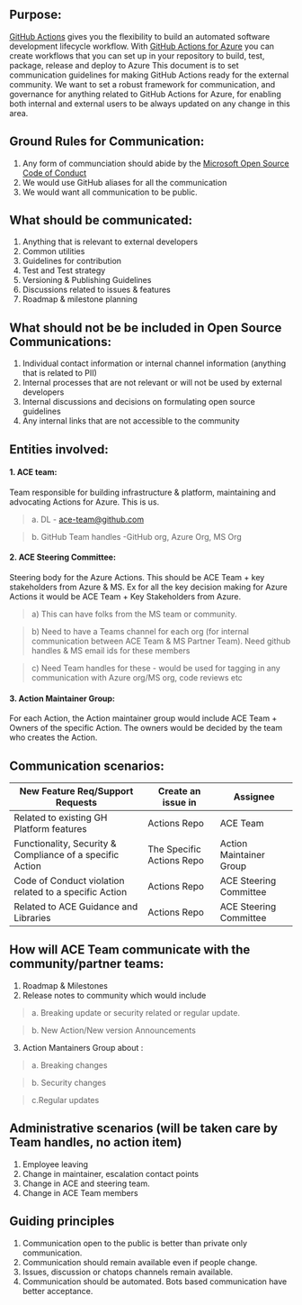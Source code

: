 ## Purpose:
[GitHub Actions](https://docs.github.com/en/actions/learn-github-actions) gives you the flexibility to build an automated software development lifecycle workflow. With [GitHub Actions for Azure](https://docs.microsoft.com/en-gb/azure/developer/github/) you can create workflows that you can set up in your repository to build, test, package, release and deploy to Azure
This document is to set communication guidelines for making GitHub Actions ready for the external community. We want to set a robust framework for communication, and governance for anything related to GitHub Actions for Azure, for enabling both internal and external users to be always updated on any change in this area.

## Ground Rules for Communication:
1. Any form of communciation should abide by the [Microsoft Open Source Code of Conduct](https://opensource.microsoft.com/codeofconduct/)
2. We would use GitHub aliases for all the communication
3. We would want all communication to be public. 

## What should be communicated:
1. Anything that is relevant to external developers
2. Common utilities
3. Guidelines for contribution
4. Test and Test strategy
5. Versioning & Publishing Guidelines
6. Discussions related to issues & features
7. Roadmap & milestone planning

## What should not be be included in Open Source Communications:
1. Individual contact information or internal channel information (anything that is related to PII)
2. Internal processes that are not relevant or will not be used by external developers
3. Internal discussions and decisions on formulating open source guidelines
4. Any internal links that are not accessible to the community

## Entities involved:
#### 1. ACE team:
Team responsible for building infrastructure & platform, maintaining and advocating Actions for Azure. This is us. 
> a. DL - ace-team@github.com

> b. GitHub Team handles -GitHub org, Azure Org, MS Org
  
#### 2. ACE Steering Committee: 
Steering body for the Azure Actions. This should be ACE Team + key stakeholders from Azure & MS. Ex for all the key decision making for Azure Actions it would be ACE Team + Key Stakeholders from Azure.
> a) This can have folks from the MS team or community.

> b) Need to have a Teams channel for each org (for internal communication between ACE Team & MS Partner Team). Need github handles & MS email ids for these members

> c) Need Team handles for these - would be used for tagging in any communication with Azure org/MS org, code reviews etc

#### 3. Action Maintainer Group: 
For each Action, the Action maintainer group would include ACE Team + Owners of the specific Action. The owners would be decided by the team who creates the Action. 

## Communication scenarios:

| New Feature Req/Support Requests      | Create an issue in | Assignee| 
| ----------- | ----------- |------------|
| Related to existing GH Platform features      | Actions Repo       | ACE Team |
| Functionality, Security & Compliance of a specific Action   | The Specific Actions Repo        | Action Maintainer Group |
| Code of Conduct violation related to a specific Action  | Actions Repo | ACE Steering Committee | 
| Related to ACE Guidance and Libraries | Actions Repo | ACE Steering Committee |

## How will ACE Team communicate with the community/partner teams:
1. Roadmap & Milestones
2. Release notes to community which would include
> a. Breaking update or security related or regular update.

> b. New Action/New version Announcements 
3. Action Mantainers Group about :
> a. Breaking changes

> b. Security changes

> c.Regular updates

## Administrative scenarios (will be taken care by Team handles, no action item)
1. Employee leaving
2. Change in maintainer, escalation contact points
3. Change in ACE and steering team.
4. Change in ACE Team members

## Guiding principles
1. Communication open to the public is better than private only communication.
2. Communication should remain available even if people change.
3. Issues, discussion or chatops channels remain available.
4. Communication should be automated. Bots based communication have better acceptance.
